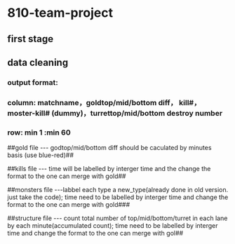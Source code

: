# 810-team-project

## first stage ##
## data cleaning ##
### output format: ###
### column:  matchname，goldtop/mid/bottom diff， kill#，moster-kill# (dummy)，turrettop/mid/bottom destroy number ###
### row: min 1 :min 60 ###


##gold file --- godtop/mid/bottom diff should be caculated by minutes basis (use blue-red)##

##kills file --- time will be labelled by interger time and the change the format to the one can merge with gold##

##monsters file ---labbel each type a new_type(already done in old version. just take the code);
                  time need to be labelled by interger time and change the format to the one can merge with gold###
                  
##structure file --- count total number of top/mid/bottom/turret in each lane by each minute(accumulated count);
time need to be labelled by interger time and change the format to the one can merge with gol##
